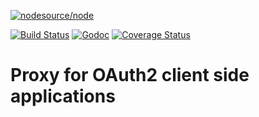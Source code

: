[![nodesource/node](http://dockeri.co/image/silverwyrda/proxy)](https://registry.hub.docker.com/u/silverwyrda/proxy/)

[![Build Status](https://travis-ci.org/quorumsco/proxy.svg)](https://travis-ci.org/quorumsco/proxy) [![Godoc](http://img.shields.io/badge/godoc-reference-blue.svg?style=flat)](https://godoc.org/github.com/quorumsco/proxy) [![Coverage Status](https://coveralls.io/repos/quorumsco/proxy/badge.svg)](https://coveralls.io/r/quorumsco/proxy)

# Proxy for OAuth2 client side applications
